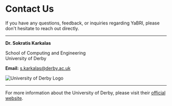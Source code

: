 
# Contact Us

If you have any questions, feedback, or inquiries regarding YaBRI, please don't hesitate to reach out directly.

---

**Dr. Sokratis Karkalas**

School of Computing and Engineering  
University of Derby

**Email:** s.karkalas@derby.ac.uk

![University of Derby Logo](img/derby_black.png "University of Derby Logo")

---

For more information about the University of Derby, please visit their <a href="https://www.derby.ac.uk/" target="_blank" rel="noopener noreferrer">official website</a>.
